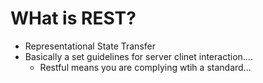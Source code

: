 # WHat is REST?
* Representational State Transfer
* Basically a set guidelines for server clinet interaction....
    * Restful means you are complying wtih a standard...